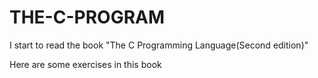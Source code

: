 # THE-C-PROGRAM
I start to read the book "The C Programming Language(Second edition)"

Here are some exercises in this book 
